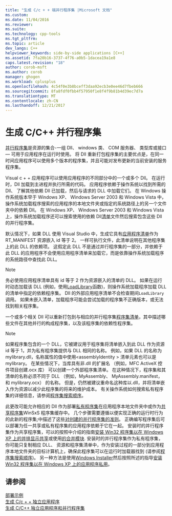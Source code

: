 ```yaml
---
title: "生成 C/c + + 端并行程序集 |Microsoft 文档"
ms.custom: 
ms.date: 11/04/2016
ms.reviewer: 
ms.suite: 
ms.technology: cpp-tools
ms.tgt_pltfrm: 
ms.topic: article
dev_langs: C++
helpviewer_keywords: side-by-side applications [C++]
ms.assetid: 7fa20b16-3737-4f76-a0b5-1dacea19a1e8
caps.latest.revision: "18"
author: corob-msft
ms.author: corob
manager: ghogen
ms.workload: cplusplus
ms.openlocfilehash: 4c54f0e3b8bceff3daa92ecb3e0ee46d7fbeb666
ms.sourcegitcommit: 8fa8fdf0fbb4f57950f1e8f4f9b81b4d39ec7d7a
ms.translationtype: MT
ms.contentlocale: zh-CN
ms.lasthandoff: 12/21/2017
---
```

# <a name="building-cc-side-by-side-assemblies"></a>生成 C/C++ 并行程序集
[并行程序集](http://msdn.microsoft.com/library/windows/desktop/ff951640)是资源的集合-一组 Dll、 windows 类、 COM 服务器、 类型库或接口 — 可用于应用程序在运行时使用。 将 Dll 重新打包程序集的主要优点是，在同一时间应用程序可以使用多个版本的程序集，并且可能对发布更新的当前安装的服务程序集。  
  
 Visual c + + 应用程序可以使用应用程序的不同部分中的一个或多个 Dll。 在运行时，Dll 加载到主进程并执行所需的代码。 应用程序依赖于操作系统以找到所需的 Dll、 了解其他依赖 Dll 已加载，然后与请求的 DLL 中加载它们。 在 Windows 操作系统版本早于 Windows XP、 Windows Server 2003 和 Windows Vista 中，操作系统加载程序搜索的应用程序的本地文件夹或指定的系统路径上的另一个文件夹中的依赖 Dll。 在 Windows XP、 Windows Server 2003 和 Windows Vista 上，操作系统加载程序还可以搜索使用的依赖 Dll[清单](http://msdn.microsoft.com/library/windows/desktop/aa375365)文件然后搜索包含这些 Dll 的并行程序集。  
  
 默认情况下，如果 DLL 使用 Visual Studio 中，生成它具有[应用程序清单](http://msdn.microsoft.com/library/windows/desktop/aa374191)作为 RT_MANIFEST 资源嵌入 id 等于 2。 一样可执行文件，此清单说明在其他程序集上的此 DLL 的依赖项。 这假定此 DLL 不是通过并行程序集的一部分，并依赖于此 DLL 的应用程序不会使用应用程序清单来加载它，而是依靠操作系统加载程序的系统路径中查找此 DLL。  
  
> [!NOTE]
>  务必使用应用程序清单具有 id 等于 2 作为资源嵌入的清单的 DLL。 如果在运行时动态加载该 DLL (例如，使用[LoadLibrary](http://msdn.microsoft.com/library/windows/desktop/ms684175)函数)，则操作系统加载程序加载 DLL 的清单中指定的依赖程序集。 Dll 的外部应用程序清单不会检查期间`LoadLibrary`调用。 如果未嵌入清单，加载程序可能会尝试加载的程序集不正确版本，或无法找到相关程序集。  
  
 一个或多个相关 Dll 可以重新打包到与相应的并行程序集[程序集清单](http://msdn.microsoft.com/library/windows/desktop/aa374219)，其中描述哪些文件在其他并行的构成程序集，以及该程序集的依赖性程序集。  
  
> [!NOTE]
>  如果程序集包含的一个 DLL，它被建议用于程序集将清单嵌入到此 DLL 作为资源 id 等于 1，并为私有程序集提供与 DLL 相同的名称。 例如，如果 DLL 的名称为 mylibrary.dll，名称属性的值中使用\<assemblyIdentity > 清单元素也可以是 mylibrary。 在某些情况下，当库具有非.dll 的扩展名 （例如，MFC ActiveX 控件项目创建.ocx 库） 可以创建一个外部程序集清单。 在这种情况下，程序集和其清单的名称必须不同于 DLL （例如，MyAssembly、 MyAssembly.manifest，和 mylibrary.ocx） 的名称。 但是，仍然被建议重命名这种库以.dll，并将清单嵌入作为资源以减少此程序集的将来的维护成本。 有关操作系统如何搜索私有程序集的详细信息，请参阅[程序集搜索顺序](http://msdn.microsoft.com/library/windows/desktop/aa374224)。  
  
 此更改可能允许相应的 Dll 作为部署[私有程序集](http://msdn.microsoft.com/library/windows/desktop/aa370850)在应用程序本地文件夹中或作为[共享程序集](http://msdn.microsoft.com/library/windows/desktop/aa371839)WinSxS 程序集缓存中。 几个步骤需要遵循以便实现正确的运行时行为的此新的程序集;中描述了这些[对创建的并行程序集的准则](http://msdn.microsoft.com/library/windows/desktop/aa375155)。 正确编写程序集后可以部署为任一共享或私有程序集的应用程序依赖于它在一起。 安装时的并行程序集作为共享程序集，可以的按照中介绍的指南[安装 Win32 程序集以在 Windows XP 上的并排显示共享](http://msdn.microsoft.com/library/windows/desktop/aa369532)或使用[的合并模块](http://msdn.microsoft.com/library/windows/desktop/aa369820). 安装时的并行程序集作为私有程序集，你可能只复制相应 DLL、 资源和程序集清单中，作为安装过程的一部分到应用程序本地文件夹的目标计算机上，确保此程序集可以在运行时加载器找到 (请参阅[程序集搜索顺序](http://msdn.microsoft.com/library/windows/desktop/aa374224))。 另一种方法是使用[Windows Installer](http://msdn.microsoft.com/library/windows/desktop/cc185688)然后按照所述的指导[安装 Win32 程序集以在 Windows XP 上的应用程序私用](http://msdn.microsoft.com/library/windows/desktop/aa369534)。  
  
## <a name="see-also"></a>请参阅  
 [部署示例](../ide/deployment-examples.md)   
 [生成 C/c + + 独立应用程序](../build/building-c-cpp-isolated-applications.md)   
 [生成 C/C++ 独立应用程序和并行程序集](../build/building-c-cpp-isolated-applications-and-side-by-side-assemblies.md)
